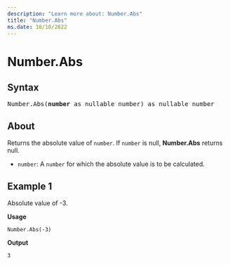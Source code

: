 ```yaml
---
description: "Learn more about: Number.Abs"
title: "Number.Abs"
ms.date: 10/10/2022
---
```

# Number.Abs

## Syntax

<pre>
Number.Abs(<b>number</b> as nullable number) as nullable number
</pre>

## About

Returns the absolute value of `number`. If `number` is null, **Number.Abs** returns null.

* `number`: A `number` for which the absolute value is to be calculated.

## Example 1

Absolute value of -3.

**Usage**

```powerquery-m
Number.Abs(-3)
```

**Output**

`3`
